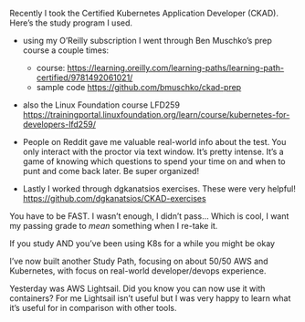 <p>Recently I took the Certified Kubernetes Application Developer (CKAD). Here’s the study program I used.</p>
<ul>
<li>
<p>using my O’Reilly subscription I went through Ben Muschko’s prep course a couple times:</p>
<ul>
<li>course: <a href="https://learning.oreilly.com/learning-paths/learning-path-certified/9781492061021/">https://learning.oreilly.com/learning-paths/learning-path-certified/9781492061021/</a></li>
<li>sample code <a href="https://github.com/bmuschko/ckad-prep">https://github.com/bmuschko/ckad-prep</a></li>
</ul>
</li>
<li>
<p>also the Linux Foundation course LFD259 <a href="https://trainingportal.linuxfoundation.org/learn/course/kubernetes-for-developers-lfd259/">https://trainingportal.linuxfoundation.org/learn/course/kubernetes-for-developers-lfd259/</a></p>
</li>
<li>
<p>People on Reddit gave me valuable real-world info about the test. You only interact with the proctor via text window. It’s pretty intense. It’s a game of knowing which questions to spend your time on and when to punt and come back later. Be super organized!</p>
</li>
<li>
<p>Lastly I worked through dgkanatsios exercises. These were very helpful! <a href="https://github.com/dgkanatsios/CKAD-exercises">https://github.com/dgkanatsios/CKAD-exercises</a></p>
</li>
</ul>
<p>You have to be FAST. I wasn’t enough, I didn’t pass…   Which is cool, I want my passing grade to  <em>mean</em>  something when I re-take it.</p>
<p>If you study AND you’ve been using K8s for a while you might be okay</p>
<p>I’ve now built another Study Path, focusing on about 50/50 AWS and Kubernetes, with focus on real-world developer/devops experience.</p>
<p>Yesterday was AWS Lightsail. Did you know you can now use it with containers? For me Lightsail isn’t useful but I was very happy to learn what it’s useful for in comparison with other tools.</p>

